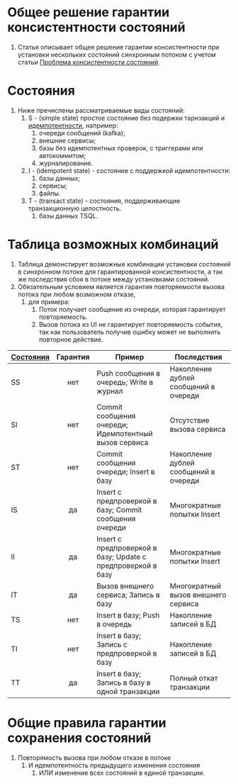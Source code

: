 # Общее решение гарантии консистентности состояний

1. Статья описывает общее решение гарантии консистентности при установки нескольких состояний синхронным потоком
с учетом статьи [Проблема консистентности состояний](./state_consistency_problem.md).


# Состояния

1. Ниже пречислены рассматриваемые виды состояний:
    1. S - (simple state) простое состояние без подержки тарнзакций и [идемпотентности](https://ru.wikipedia.org/wiki/%D0%98%D0%B4%D0%B5%D0%BC%D0%BF%D0%BE%D1%82%D0%B5%D0%BD%D1%82%D0%BD%D0%BE%D1%81%D1%82%D1%8C), например:
        1. очереди сообщений (kafka);
        0. внешние сервисы;
        0. базы без идемпотентных проверок, с триггерами или автокоммитом;
        0. журналирование.
    0. I - (idempotent state) - состояние с поддержкой идемпотентности:
        1. базы данных;
        0. сервисы;
        0. файлы.
    0. T - (transact state) - состояния, поддерживающие транзакционную целостность.
        1. базы данных TSQL.



# Таблица возможных комбинаций

1. Таблица демонстирует возможные комбинации установки состояний в синхронном потоке для гарантированной 
   консистентности, а так же последствия сбоя в потоке между установками состояний.
2. Обязательным условием является гарантия повторяемости вызова потока при любом возможном отказе,
    1. для примера:
        1. Поток получает сообщение из очереди, которая гарантирует повторяемость.
        0. Вызов потока из UI не гарантирует повторяемость события, так как пользователь получив ошибку может не выполнить повторное действие.

|[Состояния](#сокращения)| Гарантия | Пример | Последствия |
|-|:-:|-|-|
|SS        | нет      | Push сообщения в очередь; Write в журнал | Накопление дублей сообщений в очереди |
|SI        | нет      | Commit сообщения очереди; Идемпотентный вызов сервиса | Отсутствие вызова сервиса |
|ST        | нет      | Commit сообщения очереди; Insert в базу | Накопление дублей сообщений в очереди |
|IS        | да       | Insert с предпроверкой в базу; Commit сообщения очереди | Многократные попытки Insert |
|II        | да       | Insert с предпроверкой в базу; Update с предпроверкой в базу | Многократные попытки Insert |
|IT        | да       | Вызов внешнего сервиса; Запись в базу | Многократный вызов внешнего сервиса |
|TS        | нет      | Insert в базу; Push в очередь | Накопление записей в БД |
|TI        | нет      | Insert в базу; Запись с предпроверкой в базу | Накопление записей в БД |
|TT        | да       | Insert в базу; Запись в базу в одной транзакции | Полный откат транзакции |



# Общие правила гарантии сохранения состояний

1. Повторямость вызова при любом отказе в потоке
    1. И идемпотентность предыдущего изменения состояния
        1. ИЛИ изменение всех состояний в единой транзакции.
